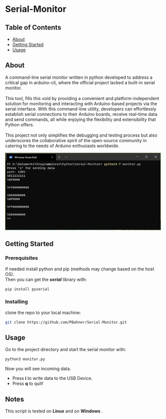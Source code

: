 # Serial-Monitor

## Table of Contents
+ [About](#about)
+ [Getting Started](#getting_started)
+ [Usage](#usage)

## About <a name = "about" ></a>

A command-line serial monitor written in python developed to address a critical gap in arduino-cli, where the official project lacked a built-in serial monitor.</br></br>
This tool, fills this void by providing a convenient and platform-independent solution for monitoring and interacting with Arduino-based projects via the serial interface. With this command-line utility, developers can effortlessly establish serial connections to their Arduino boards, receive real-time data and send commands, all while enjoying the flexibility and extensibility that Python offers.</br></br> This project not only simplifies the debugging and testing process but also underscores the collaborative spirit of the open-source community in catering to the needs of Arduino enthusiasts worldwide.

![preview](Screenshot.png)

## Getting Started <a name = "getting_started" ></a>

### Prerequisites
If needed install python and pip (methods may change based on the host OS).</br>
Then you can get the ___serial___ library with:
```bash
pip install pyserial
```

### Installing

clone the repo to your local machine:
```bash
git clone https://github.com/PBahner/Serial-Monitor.git
```

## Usage <a name = "usage" ></a>

Go to the project directory and start the serial monitor with:
```bash
python3 monitor.py
```
Now you will see incoming data. 
+ Press **i** to write data to the USB Device.
+ Press **q** to quit!

## Notes
This script is tested on **Linux** and on **Windows** .
